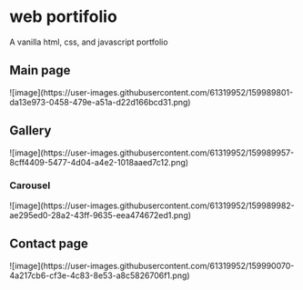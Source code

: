 # web portifolio
A vanilla html, css, and javascript portfolio

<h2>Main page</h2>
![image](https://user-images.githubusercontent.com/61319952/159989801-da13e973-0458-479e-a51a-d22d166bcd31.png)

<h2>Gallery</h2>
![image](https://user-images.githubusercontent.com/61319952/159989957-8cff4409-5477-4d04-a4e2-1018aaed7c12.png)
<h3>Carousel</h3>
![image](https://user-images.githubusercontent.com/61319952/159989982-ae295ed0-28a2-43ff-9635-eea474672ed1.png)

<h2>Contact page</h2>
![image](https://user-images.githubusercontent.com/61319952/159990070-4a217cb6-cf3e-4c83-8e53-a8c5826706f1.png)

